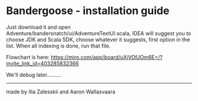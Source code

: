 # Bandergoose - installation guide
Just download it and open Adventure/bandersnatch/ui/AdventureTextUI.scala, IDEA will suggest you to choose JDK and Scala SDK, choose whatever it suggests, first option in the list. When all indexing is done, run that file.

Flowchart is here: https://miro.com/app/board/uXjVOfJOm6E=/?invite_link_id=403285832366

We'll debug later..........

------------------
made by Ilia Zalesskii and Aaron Wallasvaara
